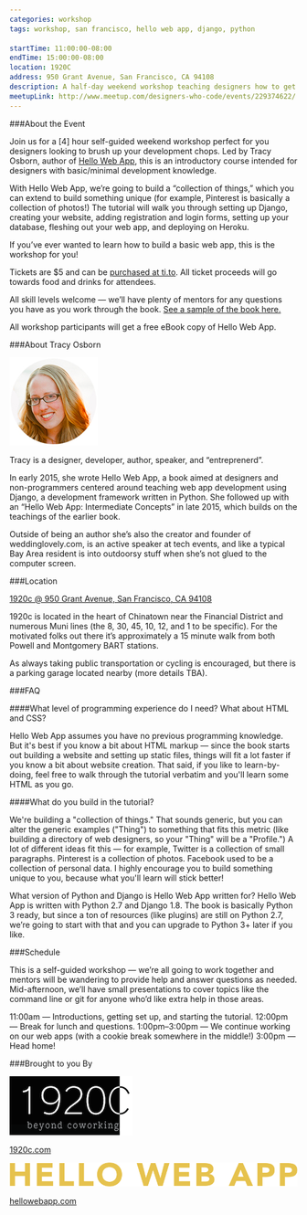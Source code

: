 ```yaml
---
categories: workshop
tags: workshop, san francisco, hello web app, django, python

startTime: 11:00:00-08:00
endTime: 15:00:00-08:00
location: 1920C
address: 950 Grant Avenue, San Francisco, CA 94108
description: A half-day weekend workshop teaching designers how to get started building their own web application.
meetupLink: http://www.meetup.com/designers-who-code/events/229374622/
---
```


###About the Event

Join us for a [4] hour self-guided weekend workshop perfect for you designers looking to brush up your development chops. Led by Tracy Osborn, author of [Hello Web App](http://hellowebapp.com), this is an introductory course intended for designers with basic/minimal development knowledge.

With Hello Web App, we’re going to build a “collection of things,” which you can extend to build something unique (for example, Pinterest is basically a collection of photos!) The tutorial will walk you through setting up Django, creating your website, adding registration and login forms, setting up your database, fleshing out your web app, and deploying on Heroku.

If you’ve ever wanted to learn how to build a basic web app, this is the workshop for you!

Tickets are $5 and can be [purchased at ti.to](https://ti.to/designers-who-code/django-for-designers-workshop). All ticket proceeds will go towards food and drinks for attendees.

All skill levels welcome — we’ll have plenty of mentors for any questions you have as you work through the book. [See a sample of the book here.](http://hellowebapp.com/sample)

All workshop participants will get a free eBook copy of Hello Web App. 

<!---
Tickets are $5 and can be purchased at [Eventbrite?]. All ticket proceeds will go towards food and drinks for attendees. [Food TBD]
-->

###About Tracy Osborn

![Tracy Osborn](/images/speaker-tracy-osborn.jpg)

Tracy is a designer, developer, author, speaker, and “entreprenerd”.

In early 2015, she wrote Hello Web App, a book aimed at designers and non-programmers centered around teaching web app development using Django, a development framework written in Python. She followed up with an “Hello Web App: Intermediate Concepts” in late 2015, which builds on the teachings of the earlier book.

Outside of being an author she’s also the creator and founder of weddinglovely.com, is an active speaker at tech events, and like a typical Bay Area resident is into outdoorsy stuff when she’s not glued to the computer screen. 

###Location

[1920c @ 950 Grant Avenue, San Francisco, CA 94108](https://www.google.com/maps/place/950+Grant+Ave,+San+Francisco,+CA+94108/@37.7957488,-122.4085396,17z/data=!3m1!4b1!4m2!3m1!1s0x808580f4af85a709:0x29396a975ece1b5)

1920c is located in the heart of Chinatown near the Financial District and numerous Muni lines (the 8, 30, 45, 10, 12, and 1 to be specific). For the motivated folks out there it’s approximately a 15 minute walk from both Powell and Montgomery BART stations.

As always taking public transportation or cycling is encouraged, but there is a parking garage located nearby (more details TBA).

###FAQ

####What level of programming experience do I need? What about HTML and CSS?

Hello Web App assumes you have no previous programming knowledge. But it's best if you know a bit about HTML markup — since the book starts out building a website and setting up static files, things will fit a lot faster if you know a bit about website creation. That said, if you like to learn-by-doing, feel free to walk through the tutorial verbatim and you'll learn some HTML as you go.

####What do you build in the tutorial?

We're building a "collection of things." That sounds generic, but you can alter the generic examples ("Thing") to something that fits this metric (like building a directory of web designers, so your "Thing" will be a "Profile.") A lot of different ideas fit this — for example, Twitter is a collection of small paragraphs. Pinterest is a collection of photos. Facebook used to be a collection of personal data. I highly encourage you to build something unique to you, because what you'll learn will stick better!

What version of Python and Django is Hello Web App written for?
Hello Web App is written with Python 2.7 and Django 1.8. The book is basically Python 3 ready, but since a ton of resources (like plugins) are still on Python 2.7, we’re going to start with that and you can upgrade to Python 3+ later if you like.

###Schedule

This is a self-guided workshop — we’re all going to work together and mentors will be wandering to provide help and answer questions as needed. Mid-afternoon, we’ll have small presentations to cover topics like the command line or git for anyone who’d like extra help in those areas.

11:00am — Introductions, getting set up, and starting the tutorial.
12:00pm — Break for lunch and questions.
1:00pm–3:00pm — We continue working on our web apps (with a cookie break somewhere in the middle!)
3:00pm — Head home!

###Brought to you By

![1920c](/images/logo-1920c.png)

[1920c.com](http://1920c.com)

![Hello Web App](/images/logo-hellowebapp.svg)

[hellowebapp.com](https://hellowebapp.com/)